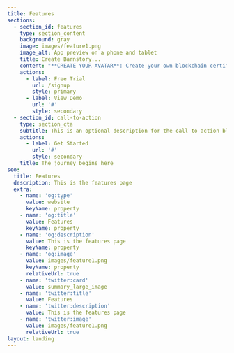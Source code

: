 ```yaml
---
title: Features
sections:
  - section_id: features
    type: section_content
    background: gray
    image: images/feature1.png
    image_alt: App preview on a phone and tablet
    title: Create Barnstory...
    content: "**CREATE YOUR AVATAR**: Create your own blockchain certified NFT barn avatar. Our avatars are designed to evaporate inherent prejudice tethered to the physical form.\_\n\n**RESERVE A BARN**: Hold lectures, seminars, debates, celebrations in your BRN. Bring the best minds of our generation today to lay the philosophical groundwork of tomorrow.\_\n\n**DEEP LEARNING**:\_ Audition your ideas with our deep learning software to watch ideas play out in simulated BRN society.\_\n\n**FARM:** Our unique social \"mining\" process where users will earn BRN through active community involvement. \n\n\\*\\*YOU ARE THE MYTH: \\*\\*your characters will have their own adventures in the Thumpaverse. Write your story. Be the bridge between past and present myths. Choose your own Space Barn adventure.\_\n"
    actions:
      - label: Free Trial
        url: /signup
        style: primary
      - label: View Demo
        url: '#'
        style: secondary
  - section_id: call-to-action
    type: section_cta
    subtitle: This is an optional description for the call to action block.
    actions:
      - label: Get Started
        url: '#'
        style: secondary
    title: The journey begins here
seo:
  title: Features
  description: This is the features page
  extra:
    - name: 'og:type'
      value: website
      keyName: property
    - name: 'og:title'
      value: Features
      keyName: property
    - name: 'og:description'
      value: This is the features page
      keyName: property
    - name: 'og:image'
      value: images/feature1.png
      keyName: property
      relativeUrl: true
    - name: 'twitter:card'
      value: summary_large_image
    - name: 'twitter:title'
      value: Features
    - name: 'twitter:description'
      value: This is the features page
    - name: 'twitter:image'
      value: images/feature1.png
      relativeUrl: true
layout: landing
---
```

